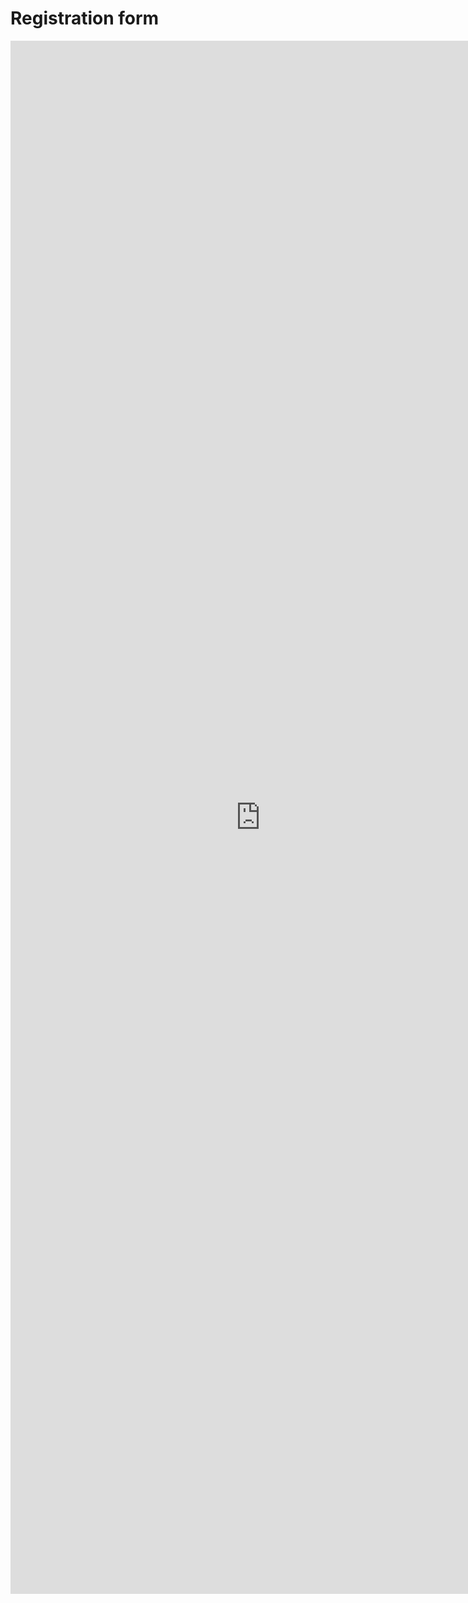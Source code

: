 # Registration form

<iframe src="https://docs.google.com/forms/d/e/1FAIpQLScR0cvIBU8aPwLxVKDOfZ9nHgIoW5jXGVkFmopwRkFFiCkfag/viewform?embedded=true" width="800" height="2485" frameborder="0" marginheight="0" marginwidth="0">Loading…</iframe>
